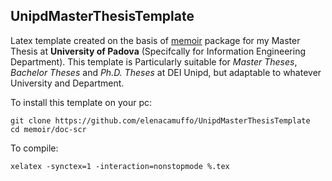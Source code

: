 ## UnipdMasterThesisTemplate
Latex template created on the basis of [memoir](https://www.ctan.org/pkg/memoir) package for my Master Thesis at **University of Padova** (Specifcally for Information Engineering Department). This template is Particularly suitable for *Master Theses*, *Bachelor Theses* and *Ph.D. Theses* at DEI Unipd, but adaptable to whatever University and Department.

To install this template on your pc:

```
git clone https://github.com/elenacamuffo/UnipdMasterThesisTemplate
cd memoir/doc-scr
```

To compile:

```
xelatex -synctex=1 -interaction=nonstopmode %.tex
```
